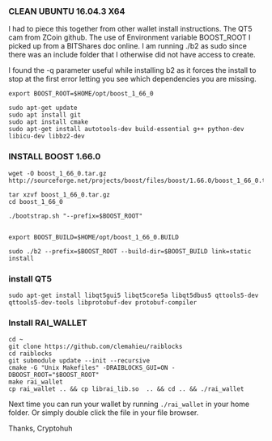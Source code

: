 ### CLEAN UBUNTU 16.04.3 X64

I had to piece this together from other wallet install instructions. The QT5 cam from ZCoin github. The use of Environment variable BOOST_ROOT I picked up from a BITShares doc online. I am running ./b2 as sudo since there was an include folder that I otherwise did not have access to create.

I found the -q parameter useful while installing b2 as it forces the install to stop at the first error letting you see which dependencies you are missing.

    export BOOST_ROOT=$HOME/opt/boost_1_66_0

    sudo apt-get update
    sudo apt install git
    sudo apt install cmake
    sudo apt-get install autotools-dev build-essential g++ python-dev libicu-dev libbz2-dev

### INSTALL BOOST 1.66.0

    wget -O boost_1_66_0.tar.gz http://sourceforge.net/projects/boost/files/boost/1.66.0/boost_1_66_0.tar.gz/download

    tar xzvf boost_1_66_0.tar.gz
    cd boost_1_66_0

    ./bootstrap.sh "--prefix=$BOOST_ROOT"


    export BOOST_BUILD=$HOME/opt/boost_1_66_0.BUILD

    sudo ./b2 --prefix=$BOOST_ROOT --build-dir=$BOOST_BUILD link=static install

### install QT5

    sudo apt-get install libqt5gui5 libqt5core5a libqt5dbus5 qttools5-dev qttools5-dev-tools libprotobuf-dev protobuf-compiler

### Install RAI_WALLET

    cd ~
    git clone https://github.com/clemahieu/raiblocks
    cd raiblocks
    git submodule update --init --recursive
    cmake -G "Unix Makefiles" -DRAIBLOCKS_GUI=ON -DBOOST_ROOT="$BOOST_ROOT"
    make rai_wallet
    cp rai_wallet .. && cp librai_lib.so  .. && cd .. && ./rai_wallet

Next time you can run your wallet by running `./rai_wallet` in your home folder. Or simply double click the file in your file browser. 

Thanks,
Cryptohuh